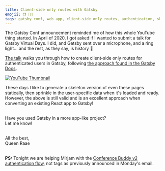 ```yaml
---
title: Client-side only routes with Gatsby
emojii: 📺 👩‍💻
tags: gatsby conf, web app, client-side only routes, authentication, skeleton ui
---
```


The Gatsby Conf announcement reminded me of how this whole YouTube thing started. In April of 2020, I got asked if I wanted to submit a talk for Gatsby Virtual Days. I did, and Gatsby sent over a microphone, and a ring light... and the rest, as they say, is history 🤪

[The talk](https://youtu.be/kKp7Syxyxnw) walks you through how to create client-side only routes for authenticated users in Gatsby, following [the approach found in the Gatsby Docs](https://www.gatsbyjs.com/docs/how-to/routing/client-only-routes-and-user-authentication/#handling-client-only-routes-with-gatsby).

[![YouTube Thumbnail](./yt-thumbnail.jpg)](https://youtu.be/kKp7Syxyxnw)

These days I like to generate a skeleton version of even these pages statically, then sprinkle in the user-specific data when it's loaded and ready. However, the above is still valid and is an excellent approach when converting an existing React app to Gatsby!

&nbsp;  
Have you used Gatsby in a more app-like project?  
Let me know!

&nbsp;  
All the best,  
Queen Raae

&nbsp;  
**PS:** Tonight we are helping Mirjam with the [Conference Buddy v2 authentication flow](https://youtu.be/WzrjHVy134M), not tags as previously announced in Monday's email.
